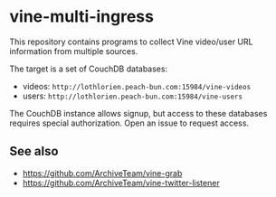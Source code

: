 # vine-multi-ingress

This repository contains programs to collect Vine video/user URL information
from multiple sources.

The target is a set of CouchDB databases:

- videos: `http://lothlorien.peach-bun.com:15984/vine-videos`
- users: `http://lothlorien.peach-bun.com:15984/vine-users`

The CouchDB instance allows signup, but access to these databases requires
special authorization.  Open an issue to request access.

## See also

- https://github.com/ArchiveTeam/vine-grab
- https://github.com/ArchiveTeam/vine-twitter-listener
